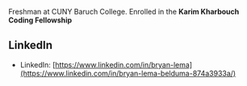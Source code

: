 Freshman at CUNY Baruch College. Enrolled in the **Karim Kharbouch Coding Fellowship**

## LinkedIn

- LinkedIn: [https://www.linkedin.com/in/bryan-lema](https://www.linkedin.com/in/bryan-lema-belduma-874a3933a/) 

